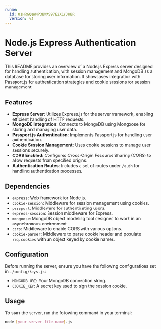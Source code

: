 ```yaml
---
runme:
  id: 01HRGQQWMP3BWAS97E2X1YJKBR
  version: v3
---
```


# Node.js Express Authentication Server

This README provides an overview of a Node.js Express server designed for handling authentication, with session management and MongoDB as a database for storing user information. It showcases integration with Passport.js for authentication strategies and cookie sessions for session management.

## Features

- **Express Server**: Utilizes Express.js for the server framework, enabling efficient handling of HTTP requests.
- **MongoDB Integration**: Connects to MongoDB using Mongoose for storing and managing user data.
- **Passport.js Authentication**: Implements Passport.js for handling user authentication.
- **Cookie Session Management**: Uses cookie sessions to manage user sessions securely.
- **CORS Enabled**: Configures Cross-Origin Resource Sharing (CORS) to allow requests from specified origins.
- **Authentication Routes**: Includes a set of routes under `/auth` for handling authentication processes.

## Dependencies

- `express`: Web framework for Node.js.
- `cookie-session`: Middleware for session management using cookies.
- `passport`: Middleware for authenticating users.
- `express-session`: Session middleware for Express.
- `mongoose`: MongoDB object modeling tool designed to work in an asynchronous environment.
- `cors`: Middleware to enable CORS with various options.
- `cookie-parser`: Middleware to parse cookie header and populate `req.cookies` with an object keyed by cookie names.

## Configuration

Before running the server, ensure you have the following configurations set in `./config/keys.js`:

- `MONGODB_URI`: Your MongoDB connection string.
- `COOKIE_KEY`: A secret key used to sign the session cookie.

## Usage

To start the server, run the following command in your terminal:

```bash
node [your-server-file-name].js